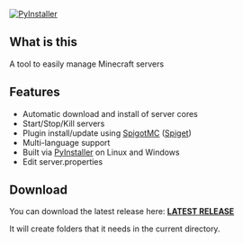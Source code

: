 [![PyInstaller](https://github.com/olegpokhilchenko/msms/actions/workflows/pyinstaller.yml/badge.svg?branch=main)](https://github.com/olegpokhilchenko/msms/actions/workflows/pyinstaller.yml)
## What is this
A tool to easily manage Minecraft servers
## Features
+ Automatic download and install of server cores
+ Start/Stop/Kill servers
+ Plugin install/update using [SpigotMC](https://spigotmc.org) ([Spiget](https://spiget.org))
+ Multi-language support
+ Built via [PyInstaller](https://pyinstaller.org) on Linux and Windows
+ Edit server.properties
## Download
You can download the latest release here: [**LATEST RELEASE**](https://github.com/olegpokhilchenko/msms/releases/latest)

It will create folders that it needs in the current directory.
